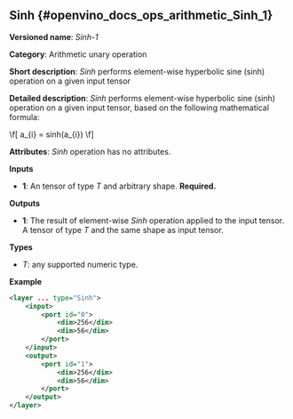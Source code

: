 ## Sinh <a name="Sinh"></a> {#openvino_docs_ops_arithmetic_Sinh_1}

**Versioned name**: *Sinh-1*

**Category**: Arithmetic unary operation 

**Short description**: *Sinh* performs element-wise hyperbolic sine (sinh) operation on a given input tensor

**Detailed description**: *Sinh* performs element-wise hyperbolic sine (sinh) operation on a given input tensor, based on the following mathematical formula:

\f[
a_{i} = sinh(a_{i})
\f]

**Attributes**: *Sinh* operation has no attributes.

**Inputs**

* **1**: An tensor of type *T* and arbitrary shape. **Required.**

**Outputs**

* **1**: The result of element-wise *Sinh* operation applied to the input tensor. A tensor of type *T* and the same shape as input tensor.

**Types**

* *T*: any supported numeric type.

**Example**

```xml
<layer ... type="Sinh">
    <input>
        <port id="0">
            <dim>256</dim>
            <dim>56</dim>
        </port>
    </input>
    <output>
        <port id="1">
            <dim>256</dim>
            <dim>56</dim>
        </port>
    </output>
</layer>
```

